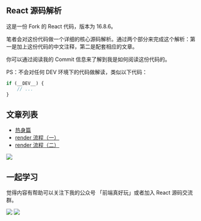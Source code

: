 ## React 源码解析

这是一份 Fork 的 React 代码，版本为 16.8.6。

笔者会对这份代码做一个详细的核心源码解析。通过两个部分来完成这个解析：第一是加上这份代码的中文注释，第二是配套相应的文章。

你可以通过阅读我的 Commit 信息来了解到我是如何阅读这份代码的。

PS：不会对任何 DEV 环境下的代码做解读，类似以下代码：

```js
if (__DEV__) {
	// ...
}
```

## 文章列表

- [热身篇](https://github.com/KieSun/Dream/issues/18)
- [render 流程（一）](https://github.com/KieSun/Dream/issues/19)
- [render 流程（二）](https://github.com/KieSun/Dream/issues/20)

![](https://yck-1254263422.cos.ap-shanghai.myqcloud.com/blog/2019-06-01-034225.png)

## 一起学习

觉得内容有帮助可以关注下我的公众号 「前端真好玩」或者加入 React 源码交流群。

![](https://yck-1254263422.cos.ap-shanghai.myqcloud.com/blog/2019-06-01-034138.jpg)
![](https://yck-1254263422.cos.ap-shanghai.myqcloud.com/blog/2019-06-01-034140.png)

